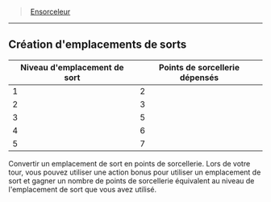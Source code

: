 ﻿---
!ClassFeatureItem
Id: sorcerer_hd.md#création-demplacements-de-sorts
ParentLink: sorcerer_hd.md#ensorceleur
Name: Création d'emplacements de sorts
ParentName: Ensorceleur
NameLevel: 2
Attributes:
  Name: Création d'emplacements de sorts
  Markdown: >+
    ## <!--Name-->Création d'emplacements de sorts<!--/Name-->


    |Niveau d'emplacement de sort|Points de sorcellerie dépensés|

    |---|---|

    |1|2|

    |2|3|

    |3|5|

    |4|6|

    |5|7|


    Convertir un emplacement de sort en points de sorcellerie. Lors de votre tour, vous pouvez utiliser une action bonus pour utiliser un emplacement de sort et gagner un nombre de points de sorcellerie équivalent au niveau de l'emplacement de sort que vous avez utilisé.

  Description: >+
    |Niveau d'emplacement de sort|Points de sorcellerie dépensés|

    |---|---|

    |1|2|

    |2|3|

    |3|5|

    |4|6|

    |5|7|


    Convertir un emplacement de sort en points de sorcellerie. Lors de votre tour, vous pouvez utiliser une action bonus pour utiliser un emplacement de sort et gagner un nombre de points de sorcellerie équivalent au niveau de l'emplacement de sort que vous avez utilisé.

AttributesDictionary: >+
  Name: Création d'emplacements de sorts

  Markdown: >+

    ## <!--Name-->Création d'emplacements de sorts<!--/Name-->





    |Niveau d'emplacement de sort|Points de sorcellerie dépensés|



    |---|---|



    |1|2|



    |2|3|



    |3|5|



    |4|6|



    |5|7|





    Convertir un emplacement de sort en points de sorcellerie. Lors de votre tour, vous pouvez utiliser une action bonus pour utiliser un emplacement de sort et gagner un nombre de points de sorcellerie équivalent au niveau de l'emplacement de sort que vous avez utilisé.



  Description: >+

    |Niveau d'emplacement de sort|Points de sorcellerie dépensés|



    |---|---|



    |1|2|



    |2|3|



    |3|5|



    |4|6|



    |5|7|





    Convertir un emplacement de sort en points de sorcellerie. Lors de votre tour, vous pouvez utiliser une action bonus pour utiliser un emplacement de sort et gagner un nombre de points de sorcellerie équivalent au niveau de l'emplacement de sort que vous avez utilisé.



Description: >+
  |Niveau d'emplacement de sort|Points de sorcellerie dépensés|

  |---|---|

  |1|2|

  |2|3|

  |3|5|

  |4|6|

  |5|7|


  Convertir un emplacement de sort en points de sorcellerie. Lors de votre tour, vous pouvez utiliser une action bonus pour utiliser un emplacement de sort et gagner un nombre de points de sorcellerie équivalent au niveau de l'emplacement de sort que vous avez utilisé.

---
> [Ensorceleur](hd_sorcerer.md)

---

## Création d'emplacements de sorts

|Niveau d'emplacement de sort|Points de sorcellerie dépensés|
|---|---|
|1|2|
|2|3|
|3|5|
|4|6|
|5|7|

Convertir un emplacement de sort en points de sorcellerie. Lors de votre tour, vous pouvez utiliser une action bonus pour utiliser un emplacement de sort et gagner un nombre de points de sorcellerie équivalent au niveau de l'emplacement de sort que vous avez utilisé.

